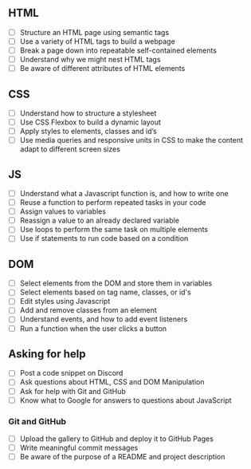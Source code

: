 ## HTML

- [ ] Structure an HTML page using semantic tags
- [ ] Use a variety of HTML tags to build a webpage
- [ ] Break a page down into repeatable self-contained elements
- [ ] Understand why we might nest HTML tags
- [ ] Be aware of different attributes of HTML elements

## CSS

- [ ] Understand how to structure a stylesheet
- [ ] Use CSS Flexbox to build a dynamic layout
- [ ] Apply styles to elements, classes and id’s
- [ ] Use media queries and responsive units in CSS to make the content adapt to different screen sizes

## JS

- [ ] Understand what a Javascript function is, and how to write one
- [ ] Reuse a function to perform repeated tasks in your code
- [ ] Assign values to variables
- [ ] Reassign a value to an already declared variable
- [ ] Use loops to perform the same task on multiple elements
- [ ] Use if statements to run code based on a condition

## DOM

- [ ] Select elements from the DOM and store them in variables
- [ ] Select elements based on tag name, classes, or id's
- [ ] Edit styles using Javascript
- [ ] Add and remove classes from an element
- [ ] Understand events, and how to add event listeners
- [ ] Run a function when the user clicks a button

## Asking for help

- [ ] Post a code snippet on Discord
- [ ] Ask questions about HTML, CSS and DOM Manipulation
- [ ] Ask for help with Git and GitHub
- [ ] Know what to Google for answers to questions about JavaScript

### Git and GitHub

- [ ] Upload the gallery to GitHub and deploy it to GitHub Pages
- [ ] Write meaningful commit messages
- [ ] Be aware of the purpose of a README and project description

